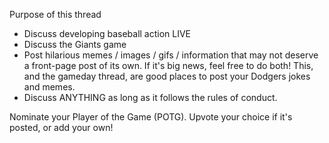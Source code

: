 Purpose of this thread

- Discuss developing baseball action LIVE
- Discuss the Giants game
- Post hilarious memes / images / gifs / information that may not deserve a front-page post of its own. If it's big news, feel free to do both! This, and the gameday thread, are good places to post your Dodgers jokes and memes.
- Discuss ANYTHING as long as it follows the rules of conduct.

Nominate your Player of the Game (POTG). Upvote your choice if it's posted, or
add your own!
